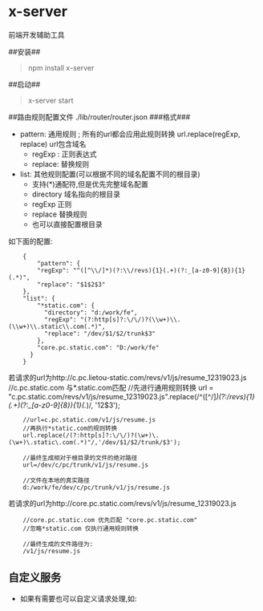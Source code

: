 # x-server
前端开发辅助工具

##安装##
> npm install x-server 

##启动##
> x-server start

##路由规则配置文件
    ./lib/router/router.json
###格式###
* pattern: 通用规则 ; 所有的url都会应用此规则转换 url.replace(regExp, replace) url包含域名
  * regExp : 正则表达式
  * replace: 替换规则
* list: 其他规则配置(可以根据不同的域名配置不同的根目录)
  * 支持(\*)通配符,但是优先完整域名配置
  * directory 域名指向的根目录
  * regExp 正则
  * replace 替换规则
  * 也可以直接配置根目录
  
 如下面的配置:

        {
            "pattern": {
            "regExp": "^([^\\/]*)(?:\\/revs){1}(.+)(?:_[a-z0-9]{8}){1}(.*)",
            "replace": "$1$2$3"
        },
        "list": {
            "*static.com": {
              "directory": "d:/work/fe",
              "regExp": "(?:http[s]?:\/\/)?(\\w+)\\.(\\w+)\\.static\\.com(.*)",
              "replace": "/dev/$1/$2/trunk$3"
            },
            "core.pc.static.com": "D:/work/fe"
          }
        }
若请求的url为http://c.pc.lietou-static.com/revs/v1/js/resume_12319023.js
        //c.pc.static.com 与*.static.com匹配
        //先进行通用规则转换
        url = "c.pc.static.com/revs/v1/js/resume_12319023.js".replace(/^([^\/]*)(?:\/revs){1}(.+)(?:_[a-z0-9]{8}){1}(.*)/, '$1$2$3');

        //url=c.pc.static.com/v1/js/resume.js
        //再执行*static.com的规则转换
        url.replace(/(?:http[s]?:\/\/)?(\w+)\.(\w+)\.static\.com(.*)"/,'/dev/$1/$2/trunk/$3');
        
        //最终生成相对于根目录的文件的绝对路径
        url=/dev/c/pc/trunk/v1/js/resume.js
        
        //文件在本地的真实路径
        d:/work/fe/dev/c/pc/trunk/v1/js/resume.js 

 若请求的url为http://core.pc.static.com/revs/v1/js/resume_12319023.js
       
        //core.pc.static.com 优先匹配 "core.pc.static.com"
        //忽略*static.com 仅执行通用规则转换
        
        //最终生成的文件路径为:
        /v1/js/resume.js
        
        
        


## 自定义服务 ##
* 如果有需要也可以自定义请求处理,如:


